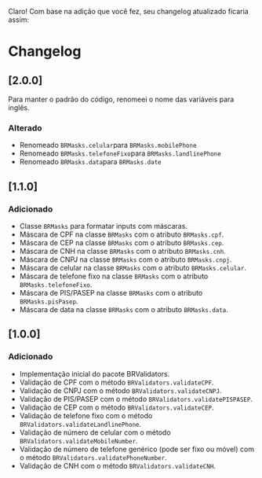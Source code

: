 Claro! Com base na adição que você fez, seu changelog atualizado ficaria assim:

# Changelog

## [2.0.0]
Para manter o padrão do código, renomeei o nome das variáveis para inglês.
### Alterado
- Renomeado `BRMasks.celular`para `BRMasks.mobilePhone`
- Renomeado `BRMasks.telefoneFixo`para `BRMasks.landlinePhone`
- Renomeado `BRMasks.data`para `BRMasks.date`


## [1.1.0]
### Adicionado

- Classe `BRMasks` para formatar inputs com máscaras.
- Máscara de CPF na classe `BRMasks` com o atributo `BRMasks.cpf`.
- Máscara de CEP na classe `BRMasks` com o atributo `BRMasks.cep`.
- Máscara de CNH na classe `BRMasks` com o atributo `BRMasks.cnh`.
- Máscara de CNPJ na classe `BRMasks` com o atributo `BRMasks.cnpj`.
- Máscara de celular na classe `BRMasks` com o atributo `BRMasks.celular`.
- Máscara de telefone fixo na classe `BRMasks` com o atributo `BRMasks.telefoneFixo`.
- Máscara de PIS/PASEP na classe `BRMasks` com o atributo `BRMasks.pisPasep`.
- Máscara de data na classe `BRMasks` com o atributo `BRMasks.data`.

## [1.0.0]
### Adicionado

- Implementação inicial do pacote BRValidators.
- Validação de CPF com o método `BRValidators.validateCPF`.
- Validação de CNPJ com o método `BRValidators.validateCNPJ`.
- Validação de PIS/PASEP com o método `BRValidators.validatePISPASEP`.
- Validação de CEP com o método `BRValidators.validateCEP`.
- Validação de telefone fixo com o método `BRValidators.validateLandlinePhone`.
- Validação de número de celular com o método `BRValidators.validateMobileNumber`.
- Validação de número de telefone genérico (pode ser fixo ou móvel) com o método `BRValidators.validatePhoneNumber`.
- Validação de CNH com o método `BRValidators.validateCNH`.

